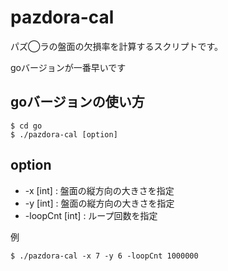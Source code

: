 # pazdora-cal
パズ◯ラの盤面の欠損率を計算するスクリプトです。

goバージョンが一番早いです

## goバージョンの使い方

```
$ cd go
$ ./pazdora-cal [option]
```

## option 


* -x [int] : 盤面の縦方向の大きさを指定
* -y [int] : 盤面の縦方向の大きさを指定
* -loopCnt [int] : ループ回数を指定


例

```
$ ./pazdora-cal -x 7 -y 6 -loopCnt 1000000
```
